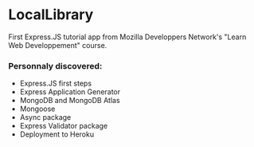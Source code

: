 # LocalLibrary
First Express.JS tutorial app from Mozilla Developpers Network's "Learn Web Developpement" course.

<h3> Personnaly discovered: </h3>

- Express.JS first steps
- Express Application Generator
- MongoDB and MongoDB Atlas
- Mongoose
- Async package
- Express Validator package
- Deployment to Heroku
